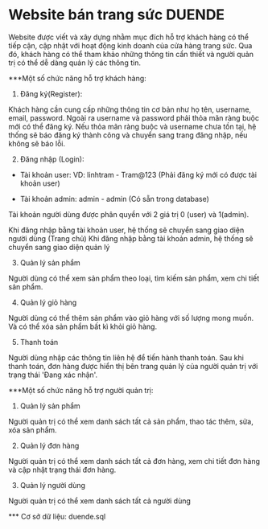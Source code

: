 # Website bán trang sức DUENDE
Website được viết và xây dựng nhằm mục đích hỗ trợ khách hàng có thể tiếp cận, cập nhật với hoạt động kinh doanh của cửa hàng trang sức.
Qua đó, khách hàng có thể tham khảo những thông tin cần thiết và người quản trị có thể dễ dàng quản lý các thông tin.

***Một số chức năng hỗ trợ khách hàng:
1. Đăng ký(Register):

Khách hàng cần cung cấp những thông tin cơ bản như  họ tên, username, email, password. Ngoài ra username và password phải thỏa mãn ràng buộc mới có thể đăng ký. 
Nếu thỏa mãn ràng buộc và username chưa tồn tại, hệ thống sẽ báo đăng ký thành công và chuyển sang trang đăng nhập, nếu không sẽ báo lỗi.

2. Đăng nhập (Login):

- Tài khoản user:
VD:  linhtram - Tram@123 (Phải đăng ký mới có được tài khoản user)

- Tài khoản admin: admin - admin (Có sẵn trong database)

Tài khoản người dùng được phân quyền với 2 giá trị 0 (user) và 1(admin).

Khi đăng nhập bằng tài khoản user, hệ thống sẽ chuyển sang giao diện người dùng (Trang chủ)
Khi đăng nhập bằng tài khoản admin, hệ thống sẽ chuyển sang giao diện quản lý

3. Quản lý sản phẩm

Người dùng có thể xem sản phẩm theo loại, tìm kiếm sản phẩm, xem chi tiết sản phẩm.

4. Quản lý giỏ hàng

Người dùng có thể thêm sản phẩm vào giỏ hàng với số lượng mong muốn. Và có thể xóa sản phẩm bất kì khỏi giỏ hàng.

5. Thanh toán

Người dùng nhập các thông tin liên hệ để tiến hành thanh toán. Sau khi thanh toán, đơn hàng được hiển thị bên trang quản lý của người quản trị với trạng thái 'Đang xác nhận'.

***Một số chức năng hỗ trợ người quản trị:

1. Quản lý sản phẩm

Người quản trị có thể xem danh sách tất cả sản phẩm, thao tác thêm, sửa, xóa sản phẩm.

2. Quản lý đơn hàng

Người quản trị có thể xem danh sách tất cả đơn hàng, xem chi tiết đơn hàng và cập nhật trạng thái đơn hàng.

3. Quản lý người dùng

Người quản trị có thể xem danh sách tất cả người dùng

*** Cơ sở dữ liệu: duende.sql








